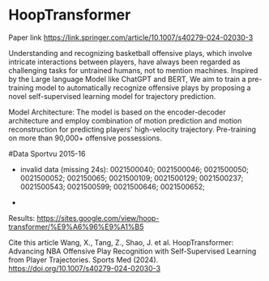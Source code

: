 # HoopTransformer
Paper link https://link.springer.com/article/10.1007/s40279-024-02030-3

Understanding and recognizing basketball offensive plays, which involve intricate interactions between players, have always been regarded as challenging tasks for untrained humans, not to mention machines. Inspired by the Large language Model like ChatGPT and BERT, We aim to train a pre-training model to automatically recognize offensive plays by proposing a novel self-supervised learning model for trajectory prediction. 

Model Architecture:
The model is based on the encoder-decoder architecture and employ combination of motion prediction and motion reconstruction for predicting players' high-velocity trajectory. Pre-training on more than 90,000+ offensive possessions.

#Data Sportvu 2015-16 
  - invalid data (missing 24s): 0021500040; 0021500046; 0021500050; 0021500052; 002150065; 0021500109; 0021500129; 0021500237; 0021500543; 0021500599; 0021500646; 0021500652;

  - 
Results:
https://sites.google.com/view/hoop-transformer/%E9%A6%96%E9%A1%B5

Cite this article
Wang, X., Tang, Z., Shao, J. et al. HoopTransformer: Advancing NBA Offensive Play Recognition with Self-Supervised Learning from Player Trajectories. Sports Med (2024). https://doi.org/10.1007/s40279-024-02030-3
